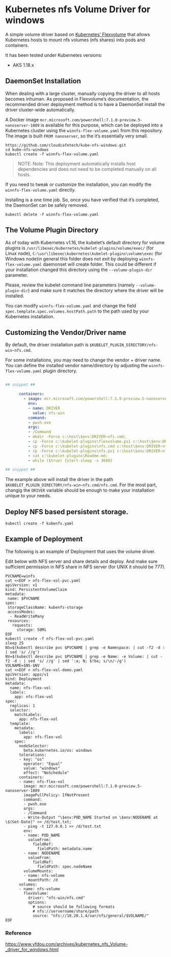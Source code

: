 # Kubernetes nfs Volume Driver for windows
A simple volume driver based on [Kubernetes' Flexvolume](https://github.com/kubernetes/community/blob/master/contributors/devel/flexvolume.md) that allows Kubernetes hosts to mount nfs volumes (nfs shares) into pods and containers.

It has been tested under Kubernetes versions:

* AKS 1.18.x

## DaemonSet Installation
When dealing with a large cluster, manually copying the driver to all hosts becomes inhuman. As proposed in Flexvolume’s documentation, the recommended driver deployment method is to have a DaemonSet install the driver cluster-wide automatically.

A Docker image `mcr.microsoft.com/powershell:7.1.0-preview.5-nanoserver-1809` is available for this purpose, which can be deployed into a Kubernetes cluster using the `winnfs-flex-volume.yaml` from this repository. The image is built `FROM nanoserver`, so the it’s essentially very small.

```
https://github.com/cloudcafetech/kube-nfs-windows.git
cd kube-nfs-windows
kubectl create -f winnfs-flex-volume.yaml
```

> NOTE: Note: This deployment automatically installs host dependencies and does not need to be completed manually on all hosts.

If you need to tweak or customize the installation, you can modify the `winnfs-flex-volume.yaml` directly.

Installing is a one time job. So, once you have verified that it’s completed, the DaemonSet can be safely removed.

```kubectl delete -f winnfs-flex-volume.yaml```

## The Volume Plugin Directory
As of today with Kubernetes v1.16, the kubelet’s default directory for volume plugins is `/usr/libexec/kubernetes/kubelet-plugins/volume/exec/` (for Linux node),  `C:\usr\libexec\kubernetes\kubelet-plugins\volume\exec` (for Windows node)in general this folder does not exit by deploying `winnfs-flex-volume.yaml` daemonset will create folder.  This could be different if your installation changed this directory using the `--volume-plugin-dir` parameter.

Please, review the kubelet command line parameters (namely `--volume-plugin-dir`) and make sure it matches the directory where the driver will be installed.

You can modify `winnfs-flex-volume.yaml` and change the field `spec.template.spec.volumes.hostPath.path` to the path used by your Kubernetes installation.

## Customizing the Vendor/Driver name
By default, the driver installation path is `$KUBELET_PLUGIN_DIRECTORY/nfs-win~nfs.cmd`.

For some installations, you may need to change the vendor + driver name. You can define the installed vendor name/directory by adjusting the `winnfs-flex-volume.yaml` plugin directory.

```yaml

## snippet ##

      containers:
        - image: mcr.microsoft.com/powershell:7.1.0-preview.5-nanoserver-1809
          env:
          - name: DRIVER
            value: nfs-win
          command: 
          - pwsh.exe
          args:
          - /Command
          - mkdir -Force c:\host\$env:DRIVER~nfs.cmd;
          - cp -Force c:\kubelet-plugins\flexvolume.ps1 c:\host\$env:DRIVER~nfs.cmd;
          - cp -Force c:\kubelet-plugins\nfs.cmd c:\host\$env:DRIVER~nfs.cmd;
          - cp -Force c:\kubelet-plugins\nfs.ps1 c:\host\$env:DRIVER~nfs.cmd;
          - cat c:\kubelet-plugins\Readme.md;
          - while ($true) {start-sleep -s 3600}

## snippet ##

```

The example above will install the driver in the path `$KUBELET_PLUGIN_DIRECTORY/nfs-win~nfs.cmd/nfs.cmd`. For the most part, changig the `DRIVER` variable should be enough to make your installation unique to your needs.

## Deploy NFS based persistent storage.

```kubectl create -f kubenfs.yaml```

## Example of Deployment
The following is an example of Deployment that uses the volume driver.

Edit below with NFS server and share details and deploy. And make sure sufficient permission in NFS share in NFS server (for UNIX it should be 777).

```
PVCNAME=winfs
cat <<EOF > nfs-flex-vol-pvc.yaml
apiVersion: v1
kind: PersistentVolumeClaim
metadata:
 name: $PVCNAME
spec:
 storageClassName: kubenfs-storage
 accessModes:
  - ReadWriteMany
 resources:
   requests:
     storage: 50Mi
EOF
kubectl create -f nfs-flex-vol-pvc.yaml
sleep 25
NS=$(kubectl describe pvc $PVCNAME | grep -e Namespace: | cut -f2 -d : | sed 's/ //g')
NV=$(kubectl describe pvc $PVCNAME | grep -e Name: -e Volume: | cut -f2 -d : | sed 's/ //g' | sed ':a; N; $!ba; s/\n/-/g')
VOLNAME=$NS-$NV
cat <<EOF > nfs-flex-vol-demo.yaml
apiVersion: apps/v1
kind: Deployment
metadata:
  name: nfs-flex-vol
  labels:
    app: nfs-flex-vol
spec:
  replicas: 1
  selector:
    matchLabels:
      app: nfs-flex-vol
  template:
    metadata:
      labels:
        app: nfs-flex-vol
    spec:
      nodeSelector:
        beta.kubernetes.io/os: windows
      tolerations:
      - key: "os"
        operator: "Equal"
        value: "windows"
        effect: "NoSchedule"
      containers:
      - name: nfs-flex-vol
        image: mcr.microsoft.com/powershell:7.1.0-preview.5-nanoserver-1809
        imagePullPolicy: IfNotPresent
        command:
        - pwsh.exe
        args:
        - /Command
        - Write-Output "\$env:POD_NAME Started on \$env:NODENAME at \$(Get-Date)" >> /d/test.txt;
        - ping -t 127.0.0.1 >> /d/test.txt
        env:
        - name: POD_NAME
          valueFrom:
            fieldRef:
              fieldPath: metadata.name
        - name: NODENAME
          valueFrom:
            fieldRef:
              fieldPath: spec.nodeName
        volumeMounts:
        - name: nfs-volume
          mountPath: /d
      volumes:
      - name: nfs-volume
        flexVolume:
          driver: "nfs-win/nfs.cmd"
          options:
            # source should be following formats
            # nfs://servername/share/path
            source: "nfs://10.20.1.4/var/nfs/general/$VOLNAME/"
EOF
```

### Reference

https://www.yfdou.com/archives/kubernetes_nfs_Volume-_driver_for_windows.html


